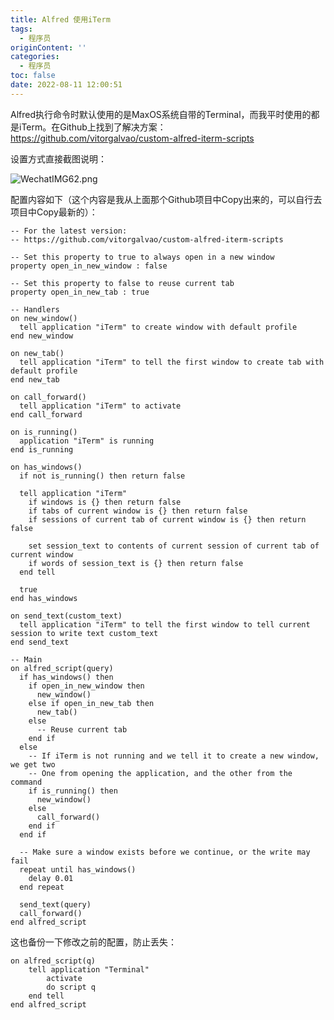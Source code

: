 ```yaml
---
title: Alfred 使用iTerm
tags:
  - 程序员
originContent: ''
categories:
  - 程序员
toc: false
date: 2022-08-11 12:00:51
---
```


Alfred执行命令时默认使用的是MaxOS系统自带的Terminal，而我平时使用的都是iTerm。在Github上找到了解决方案：https://github.com/vitorgalvao/custom-alfred-iterm-scripts

设置方式直接截图说明：

![WechatIMG62.png](http://file.mspring.org/hexo-client/2022/08/11/2d3e0dec-99d8-4a6b-bb61-7b486f8fed93.png)

配置内容如下（这个内容是我从上面那个Github项目中Copy出来的，可以自行去项目中Copy最新的）：

```shell
-- For the latest version:
-- https://github.com/vitorgalvao/custom-alfred-iterm-scripts

-- Set this property to true to always open in a new window
property open_in_new_window : false

-- Set this property to false to reuse current tab
property open_in_new_tab : true

-- Handlers
on new_window()
  tell application "iTerm" to create window with default profile
end new_window

on new_tab()
  tell application "iTerm" to tell the first window to create tab with default profile
end new_tab

on call_forward()
  tell application "iTerm" to activate
end call_forward

on is_running()
  application "iTerm" is running
end is_running

on has_windows()
  if not is_running() then return false

  tell application "iTerm"
    if windows is {} then return false
    if tabs of current window is {} then return false
    if sessions of current tab of current window is {} then return false

    set session_text to contents of current session of current tab of current window
    if words of session_text is {} then return false
  end tell

  true
end has_windows

on send_text(custom_text)
  tell application "iTerm" to tell the first window to tell current session to write text custom_text
end send_text

-- Main
on alfred_script(query)
  if has_windows() then
    if open_in_new_window then
      new_window()
    else if open_in_new_tab then
      new_tab()
    else
      -- Reuse current tab
    end if
  else
    -- If iTerm is not running and we tell it to create a new window, we get two
    -- One from opening the application, and the other from the command
    if is_running() then
      new_window()
    else
      call_forward()
    end if
  end if

  -- Make sure a window exists before we continue, or the write may fail
  repeat until has_windows()
    delay 0.01
  end repeat

  send_text(query)
  call_forward()
end alfred_script
```

这也备份一下修改之前的配置，防止丢失：

```shell
on alfred_script(q)
	tell application "Terminal"
		activate
		do script q
	end tell
end alfred_script
```

